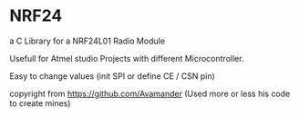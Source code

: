 # NRF24
a C Library for a NRF24L01 Radio Module

Usefull for Atmel studio Projects with different Microcontroller.

Easy to change values (init SPI or define CE / CSN pin)


copyright from https://github.com/Avamander
(Used more or less his code to create mines)
